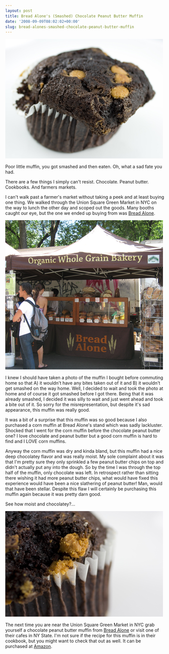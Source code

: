 ```yaml
---
layout: post
title: Bread Alone's (Smashed) Chocolate Peanut Butter Muffin
date: '2008-09-09T08:02:02+00:00'
slug: bread-alones-smashed-chocolate-peanut-butter-muffin
---
```

<img src='images/uploads/2008/09/choc_pb_muffin.jpg' alt='Bread Alone Muffin' class="yellowborder" />

Poor little muffin, you got smashed and then eaten. Oh, what a sad fate you had.

There are a few things I simply can't resist. Chocolate. Peanut butter. Cookbooks. And farmers markets.

I can't walk past a farmer's market without taking a peek and at least buying one thing. We walked through the Union Square Green Market in NYC on the way to lunch the other day and scoped out the goods. Many booths caught our eye, but the one we ended up buying from was <a href="http://www.breadalone.com/">Bread Alone</a>.

<img src='images/uploads/2008/09/bread_alone.jpg' alt='Bread Alone' class="yellowborder" />

I knew I should have taken a photo of the muffin I bought before commuting home so that A) it wouldn't have any bites taken out of it and B) it wouldn't get smashed on the way home. Well, I decided to wait and took the photo at home and of course it got smashed before I got there. Being that it was already smashed, I decided it was silly to wait and just went ahead and took a bite out of it. So sorry for the misrepresentation, but despite it's sad appearance, this muffin was really good. 

It was a bit of a surprise that this muffin was so good because I also purchased a corn muffin at Bread Alone's stand which was sadly lackluster. Shocked that I went for the corn muffin before the chocolate peanut butter one? I love chocolate and peanut butter but a good corn muffin is hard to find and I LOVE corn muffins.

Anyway the corn muffin was dry and kinda bland, but this muffin had a nice deep chocolatey flavor and was really moist. My sole complaint about it was that I'm pretty sure they only sprinkled a few peanut butter chips on top and didn't actually put any into the dough. So by the time I was through the top half of the muffin, only chocolate was left. In retrospect rather than sitting there wishing it had more peanut butter chips, what would have fixed this experience would have been a nice slathering of peanut butter! Man, would that have been stellar. Despite this flaw I will certainly be purchasing this muffin again because it was pretty darn good.

See how moist and chocolatey?...

<img src='images/uploads/2008/09/img_7520.jpg' alt='Bread Alone Muffin' class="yellowborder" />

The next time you are near the Union Square Green Market in NYC grab yourself a chocolate peanut butter muffin from <a href="http://www.breadalone.com/">Bread Alone</a> or visit one of their cafes in NY State. I'm not sure if the recipe for this muffin is in their cookbook, but you might want to check that out as well. It can be purchased at <a href="http://www.amazon.com/Bread-Alone-Fresh-Daniel-Leader/dp/B001C2HUIA/ref=pd_bbs_sr_1?ie=UTF8&s=books&qid=1220961167&sr=1-1">Amazon</a>.
